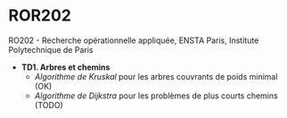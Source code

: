 # ROR202
RO202 - Recherche opérationnelle appliquée, ENSTA Paris, Institute Polytechnique de Paris

* **TD1. Arbres et chemins**
  * _Algorithme de Kruskal_ pour les arbres couvrants de poids minimal (OK)
  * _Algorithme de Dijkstra_ pour les problèmes de plus courts chemins (TODO)

